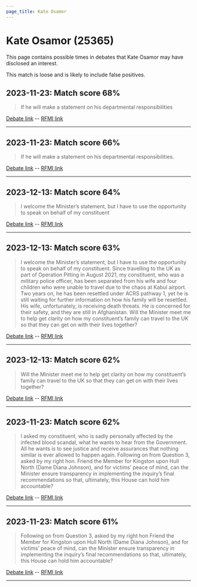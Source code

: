 ```yaml
---
page_title: Kate Osamor
---
```


# Kate Osamor  (25365)

This page contains possible times in debates that Kate Osamor may have disclosed an interest.

This match is loose and is likely to include false positives. 



## 2023-11-23: Match score 68%

>If he will make a statement on his departmental responsibilities

[Debate link](https://www.theyworkforyou.com/debates/?id=2023-11-23d.447.2)  --  [RFMI link](https://www.theyworkforyou.com/mp/25365/register)


---



## 2023-11-23: Match score 66%

>If he will make a statement on his departmental responsibilities.

[Debate link](https://www.theyworkforyou.com/debates/?id=2023-11-23d.447.2)  --  [RFMI link](https://www.theyworkforyou.com/mp/25365/register)


---



## 2023-12-13: Match score 64%

>I welcome the Minister’s statement, but I have to use the opportunity to speak on behalf of my constituent

[Debate link](https://www.theyworkforyou.com/debates/?id=2023-12-13c.916.4)  --  [RFMI link](https://www.theyworkforyou.com/mp/25365/register)


---



## 2023-12-13: Match score 63%

>I welcome the Minister’s statement, but I have to use the opportunity to speak on behalf of my constituent. Since travelling to the UK as part of Operation Pitting in August 2021, my constituent, who was a military police officer, has been separated from his wife and four children who were unable to travel due to the chaos at Kabul airport. Two years on, he has been resettled under ACRS pathway 1, yet he is still waiting for further information on how his family will be resettled. His wife, unfortunately, is receiving death threats. He is concerned for their safety,  and they are still in Afghanistan. Will the Minister meet me to help get clarity on how my constituent’s family can travel to the UK so that they can get on with their lives together?

[Debate link](https://www.theyworkforyou.com/debates/?id=2023-12-13c.916.4)  --  [RFMI link](https://www.theyworkforyou.com/mp/25365/register)


---



## 2023-12-13: Match score 62%

>Will the Minister meet me to help get clarity on how my constituent’s family can travel to the UK so that they can get on with their lives together?

[Debate link](https://www.theyworkforyou.com/debates/?id=2023-12-13c.916.4)  --  [RFMI link](https://www.theyworkforyou.com/mp/25365/register)


---



## 2023-11-23: Match score 62%

>I asked my constituent, who is sadly personally affected by the infected blood scandal, what he wants to hear from the Government. All he wants is to see justice and receive assurances that nothing similar is ever allowed to happen again. Following on from Question 3, asked by my right hon. Friend the Member for Kingston upon Hull North (Dame Diana Johnson), and for victims’ peace of mind, can the Minister ensure transparency in implementing the inquiry’s final recommendations so that, ultimately, this House can hold him accountable?

[Debate link](https://www.theyworkforyou.com/debates/?id=2023-11-23d.447.4)  --  [RFMI link](https://www.theyworkforyou.com/mp/25365/register)


---



## 2023-11-23: Match score 61%

>Following on from Question 3, asked by my right hon Friend the Member for Kingston upon Hull North (Dame Diana Johnson), and for victims’ peace of mind, can the Minister ensure transparency in implementing the inquiry’s final recommendations so that, ultimately, this House can hold him accountable?

[Debate link](https://www.theyworkforyou.com/debates/?id=2023-11-23d.447.4)  --  [RFMI link](https://www.theyworkforyou.com/mp/25365/register)


---

